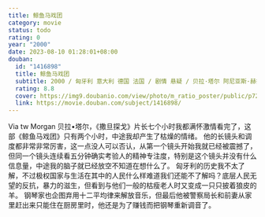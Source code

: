 ```yaml
---
title: 鲸鱼马戏团
category: movie
status: todo
rating: 0
year: "2000"
date: 2023-08-10 01:28:01+08:00
douban:
  id: "1416898"
  title: 鲸鱼马戏团
  subtitle: 2000 / 匈牙利 意大利 德国 法国 / 剧情 悬疑 / 贝拉·塔尔 阿尼亚斯·赫拉尼茨基 / 拉尔斯·鲁道夫 彼得·菲茨
  rating: 8.8
  cover: https://img9.doubanio.com/view/photo/m_ratio_poster/public/p726224656.jpg
  link: https://movie.douban.com/subject/1416898/
---
```


Via tw Morgan 贝拉•塔尔，《撒旦探戈》片长七个小时我都满怀激情看完了，这部《鲸鱼马戏团》只有两个小时，中途我却产生了枯燥的情绪。
他的长镜头和调度都非常非常厉害，这一点没人可以否认，从第一个镜头开始我就已经被震撼了，但同一个镜头连续看五分钟确实考验人的精神专注度，特别是这个镜头并没有什么信息量，中途我的脑子就已经放空不知道在想什么了。
匈牙利的历史我不太了解，不过极权国家与生活在其中的人民什么样难道我们还能不了解吗？底层人民无望的反抗，暴力的滋生，但看到与他们一般的枯瘦老人时又变成一只只披着狼皮的羊。
钢琴家也企图弃用十二平均律来解放音乐，但最后他被警察局长和前妻从家里赶出来只能住在厨房里时，他还是为了赚钱而把钢琴重新调音了。
